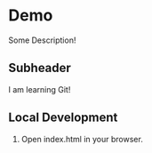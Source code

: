 # Demo

Some Description!

## Subheader

I am learning Git!

## Local Development

1. Open index.html in your browser.
